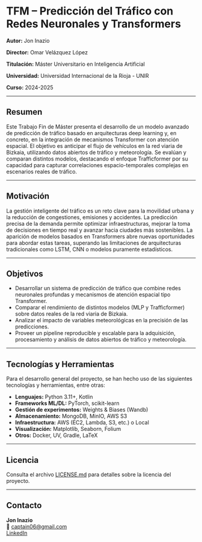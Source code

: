 # TFM – Predicción del Tráfico con Redes Neuronales y Transformers

**Autor:** Jon Inazio  

**Director:** Omar Velázquez López

**Titulación:** Máster Universitario en Inteligencia Artificial

**Universidad:** Universidad Internacional de la Rioja - UNIR 

**Curso:** 2024-2025

---

## Resumen

Este Trabajo Fin de Máster presenta el desarrollo de un modelo avanzado de predicción de tráfico basado en arquitecturas deep learning y, en concreto, en la integración de mecanismos Transformer con atención espacial. El objetivo es anticipar el flujo de vehículos en la red viaria de Bizkaia, utilizando datos abiertos de tráfico y meteorología. Se evalúan y comparan distintos modelos, destacando el enfoque Trafficformer por su capacidad para capturar correlaciones espacio-temporales complejas en escenarios reales de tráfico.

---

## Motivación

La gestión inteligente del tráfico es un reto clave para la movilidad urbana y la reducción de congestiones, emisiones y accidentes. La predicción precisa de la demanda permite optimizar infraestructuras, mejorar la toma de decisiones en tiempo real y avanzar hacia ciudades más sostenibles. La aparición de modelos basados en Transformers abre nuevas oportunidades para abordar estas tareas, superando las limitaciones de arquitecturas tradicionales como LSTM, CNN o modelos puramente estadísticos.

---

## Objetivos

- Desarrollar un sistema de predicción de tráfico que combine redes neuronales profundas y mecanismos de atención espacial tipo Transformer.
- Comparar el rendimiento de distintos modelos (MLP y Trafficformer) sobre datos reales de la red viaria de Bizkaia.
- Analizar el impacto de variables meteorológicas en la precisión de las predicciones.
- Proveer un pipeline reproducible y escalable para la adquisición, procesamiento y análisis de datos abiertos de tráfico y meteorología.

---

## Tecnologías y Herramientas

Para el desarrollo general del proyecto, se han hecho uso de las siguientes tecnologías y herramientas, entre otras:

- **Lenguajes:** Python 3.11+, Kotlin
- **Frameworks ML/DL:** PyTorch, scikit-learn
- **Gestión de experimentos:** Weights & Biases (Wandb)
- **Almacenamiento:** MongoDB, MinIO, AWS S3
- **Infraestructura:** AWS (EC2, Lambda, S3, etc.) o Local
- **Visualización:** Matplotlib, Seaborn, Folium
- **Otros:** Docker, UV, Gradle, LaTeX

---

## Licencia

Consulta el archivo [LICENSE.md](./LICENSE.md) para detalles sobre la licencia del proyecto.

---

## Contacto

**Jon Inazio**  
📧 [captain06@gmail.com](mailto:captain06@gmail.com)  
[LinkedIn](https://www.linkedin.com/in/joninazio/)